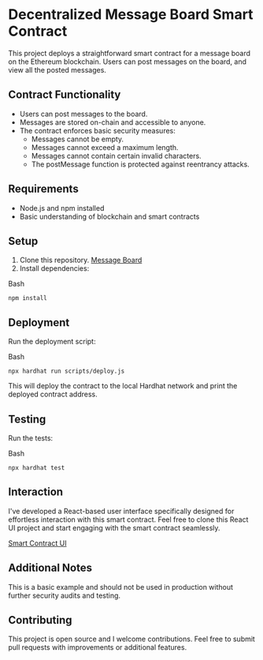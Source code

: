 # Decentralized Message Board Smart Contract

This project deploys a straightforward smart contract for a message board on the Ethereum blockchain. Users can post messages on the board, and view all the posted messages.

## Contract Functionality

- Users can post messages to the board.
- Messages are stored on-chain and accessible to anyone.
- The contract enforces basic security measures:
  - Messages cannot be empty.
  - Messages cannot exceed a maximum length.
  - Messages cannot contain certain invalid characters.
  - The postMessage function is protected against reentrancy attacks.

## Requirements

- Node.js and npm installed
- Basic understanding of blockchain and smart contracts

## Setup

1. Clone this repository. [Message Board](https://github.com/Ginowine/message-board.git)
2. Install dependencies:

Bash

`npm install`

## Deployment

Run the deployment script:

Bash

`npx hardhat run scripts/deploy.js`

This will deploy the contract to the local Hardhat network and print the deployed contract address.

## Testing

Run the tests:

Bash

`npx hardhat test`

## Interaction

I've developed a React-based user interface specifically designed for effortless interaction with this smart contract. Feel free to clone this React UI project and start engaging with the smart contract seamlessly.

[Smart Contract UI](https://github.com/Ginowine/message-board-app)

## Additional Notes

This is a basic example and should not be used in production without further security audits and testing.

## Contributing

This project is open source and I welcome contributions. Feel free to submit pull requests with improvements or additional features.
